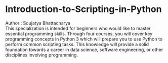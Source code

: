 # Introduction-to-Scripting-in-Python
Author : Soujatya Bhattacharya <br>
This specialization is intended for beginners who would like to master essential programming skills. Through four courses, you will cover key programming concepts in Python 3 which will prepare you to use Python to perform common scripting tasks. This knowledge will provide a solid foundation towards a career in data science, software engineering, or other disciplines involving programming.

